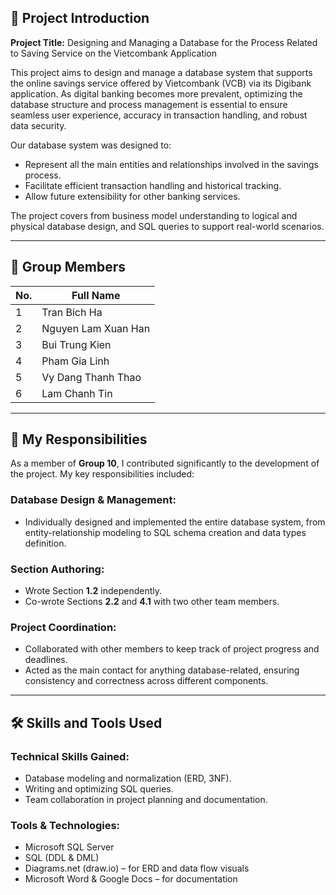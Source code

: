 ## 📘 Project Introduction

**Project Title:** Designing and Managing a Database for the Process Related to Saving Service on the Vietcombank Application

This project aims to design and manage a database system that supports the online savings service offered by Vietcombank (VCB) via its Digibank application. As digital banking becomes more prevalent, optimizing the database structure and process management is essential to ensure seamless user experience, accuracy in transaction handling, and robust data security.

Our database system was designed to:
- Represent all the main entities and relationships involved in the savings process.
- Facilitate efficient transaction handling and historical tracking.
- Allow future extensibility for other banking services.

The project covers from business model understanding to logical and physical database design, and SQL queries to support real-world scenarios.

---

## 👥 Group Members

| No. | Full Name              |
|-----|------------------------|
| 1   | Tran Bich Ha           |
| 2   | Nguyen Lam Xuan Han    | 
| 3   | Bui Trung Kien         | 
| 4   | Pham Gia Linh          |
| 5   | Vy Dang Thanh Thao     |
| 6   | Lam Chanh Tin          |

---

## 💼 My Responsibilities

As a member of **Group 10**, I contributed significantly to the development of the project. My key responsibilities included:

### Database Design & Management:
- Individually designed and implemented the entire database system, from entity-relationship modeling to SQL schema creation and data types definition.

### Section Authoring:
- Wrote Section **1.2** independently.
- Co-wrote Sections **2.2** and **4.1** with two other team members.

### Project Coordination:
- Collaborated with other members to keep track of project progress and deadlines.
- Acted as the main contact for anything database-related, ensuring consistency and correctness across different components.

---

## 🛠️ Skills and Tools Used

### Technical Skills Gained:
- Database modeling and normalization (ERD, 3NF).
- Writing and optimizing SQL queries.
- Team collaboration in project planning and documentation.

### Tools & Technologies:
- Microsoft SQL Server 
- SQL (DDL & DML)  
- Diagrams.net (draw.io) – for ERD and data flow visuals
- Microsoft Word & Google Docs – for documentation  
